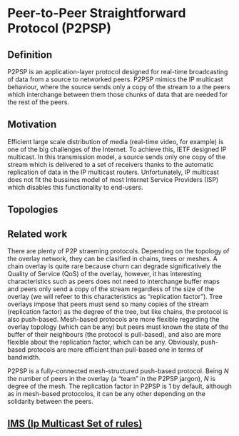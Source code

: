 Peer-to-Peer Straightforward Protocol (P2PSP)
=============================================

Definition
----------

P2PSP is an application-layer protocol designed for real-time
broadcasting of data from a source to networked peers. P2PSP mimics
the IP multicast behaviour, where the source sends only a copy of the
stream to a the peers which interchange between them those chunks of
data that are needed for the rest of the peers.

Motivation
----------

Efficient large scale distribution of media (real-time video, for
example) is one of the big challenges of the Internet. To achieve this,
IETF designed IP multicast. In this transmission model, a source sends
only one copy of the stream which is delivered to a set of receivers
thanks to the automatic replication of data in the IP multicast routers.
Unfortunately, IP multicast does not fit the bussines model of most
Internet Service Providers (ISP) which disables this functionality to
end-users.

Topologies
----------

Related work
------------

There are plenty of P2P straeming protocols. Depending on the topology
of the overlay network, they can be clasified in chains, trees or
meshes. A chain overlay is quite rare because churn can degrade
significatively the Quality of Service (QoS) of the overlay, however,
it has interesting characteristics such as peers does not need to
interchange buffer maps and peers only send a copy of the stream
regardless of the size of the overlay (we will refeer to this
characteristics as “replication factor”). Tree overlays impose that
peers must send so many copies of the stream (replication factor) as
the degree of the tree, but like chains, the protocol is also
push-based. Mesh-based protocols are more flexible regarding the
overlay topology (which can be any) but peers must known the state of
the buffer of their neighbours (the protocol is pull-based), and also
are more flexible about the replication factor, which can be
any. Obviously, push-based protocols are more efficient than
pull-based one in terms of bandwidth.

P2PSP is a fully-connected mesh-structured push-based protocol. Being
$N$ the number of peers in the overlay (a “team” in the P2PSP jargon),
$N$ is degree of the mesh. The replication factor in P2PSP is 1 by
default, although as in mesh-based protocolos, it can be any other
depending on the solidarity between the peers.

[IMS (Ip Multicast Set of rules)](IMS/README.md)
------------------------------------------------
